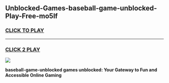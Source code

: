 
## Unblocked-Games-baseball-game-unblocked-Play-Free-mo5lf
<h3>
<a href="https://premium76.site?title=baseball-game-unblocked&ref=23A">CLICK TO PLAY</a></h3>
<hr>

<h3>
<a href="https://premium76.site?title=baseball-game-unblocked&ref=23A">CLICK 2 PLAY</a>
  
</h3>

<a href="https://premium76.site?title=baseball-game-unblocked&ref=23A"><img src="https://clearcache.store/games.png"></a>


**baseball-game-unblocked games unblocked: Your Gateway to Fun and Accessible Online Gaming**
